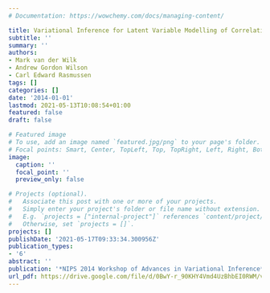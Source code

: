 ```yaml
---
# Documentation: https://wowchemy.com/docs/managing-content/

title: Variational Inference for Latent Variable Modelling of Correlation Structure
subtitle: ''
summary: ''
authors:
- Mark van der Wilk
- Andrew Gordon Wilson
- Carl Edward Rasmussen
tags: []
categories: []
date: '2014-01-01'
lastmod: 2021-05-13T10:08:54+01:00
featured: false
draft: false

# Featured image
# To use, add an image named `featured.jpg/png` to your page's folder.
# Focal points: Smart, Center, TopLeft, Top, TopRight, Left, Right, BottomLeft, Bottom, BottomRight.
image:
  caption: ''
  focal_point: ''
  preview_only: false

# Projects (optional).
#   Associate this post with one or more of your projects.
#   Simply enter your project's folder or file name without extension.
#   E.g. `projects = ["internal-project"]` references `content/project/deep-learning/index.md`.
#   Otherwise, set `projects = []`.
projects: []
publishDate: '2021-05-17T09:33:34.300956Z'
publication_types:
- '6'
abstract: ''
publication: '*NIPS 2014 Workshop of Advances in Variational Inference*'
url_pdf: https://drive.google.com/file/d/0BwY-r_90KHY4Vmd4UzBhbEI0RWM/view?usp=sharing
---
```

